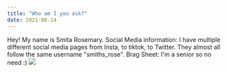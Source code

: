 ```yaml
---
title: "Who am I you ask?"
date: 2021-06-14
---
```



Hey! My name is Smita Rosemary.
Social Media information: I have multiple different social media pages from Insta, to tiktok, to Twitter. They almost all follow the same username "smiths_rose".
Brag Sheet: I'm a senior so no need :)
![](images/picture.jpg)
